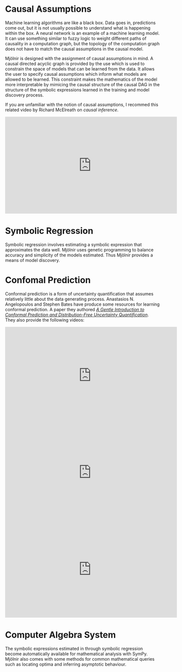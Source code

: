 
# Causal Assumptions

Machine learning algorithms are like a black box. Data goes in, predictions come out, but it is not usually possible to understand what is happening within the box. A neural network is an example of a machine learning model. It can use something similar to fuzzy logic to weight different paths of causality in a computation graph, but the topology of the computation graph does not have to match the causal assumptions in the causal model.

Mjölnir is designed with the assignment of causal assumptions in mind. A causal directed acyclic graph is provided by the use which is used to constrain the space of models that can be learned from the data. It allows the user to specify causal assumptions which inform what models are allowed to be learned. This constraint makes the mathematics of the model more interpretable by mimicing the causal structure of the causal DAG in the structure of the symbolic expressions learned in the training and model discovery process.

If you are unfamiliar with the notion of causal assumptions, I recommed this related video by Richard McElreath on *causal inference*.

<iframe width="560" height="315" src="https://www.youtube.com/embed/KNPYUVmY3NM?si=K8-BAOA-Sb6SeKu8" title="YouTube video player" frameborder="0" allow="accelerometer; autoplay; clipboard-write; encrypted-media; gyroscope; picture-in-picture; web-share" allowfullscreen></iframe>


# Symbolic Regression

Symbolic regression involves estimating a symbolic expression that approximates the data well. Mjölnir uses genetic programming to balance accuracy and simplicity of the models estimated. Thus Mjölnir provides a means of model discovery.

# Confomal Prediction

Conformal prediction is a form of uncertainty quantification that assumes relatively little about the data generating process. Anastasios N. Angelopoulos and Stephen Bates have produce some resources for learning conformal prediction. A paper they authored [*A Gentle Introduction to Conformal Prediction and Distribution-Free Uncertainty Quantification*](https://arxiv.org/abs/2107.07511). They also provide the following videos:

<iframe width="560" height="315" src="https://www.youtube.com/embed/nql000Lu_iE?si=iWCiWH3XG1asGhiZ" title="YouTube video player" frameborder="0" allow="accelerometer; autoplay; clipboard-write; encrypted-media; gyroscope; picture-in-picture; web-share" allowfullscreen></iframe>

<iframe width="560" height="315" src="https://www.youtube.com/embed/TRx4a2u-j7M?si=pgyI02bltC_vqtlN" title="YouTube video player" frameborder="0" allow="accelerometer; autoplay; clipboard-write; encrypted-media; gyroscope; picture-in-picture; web-share" allowfullscreen></iframe>

<iframe width="560" height="315" src="https://www.youtube.com/embed/37HKrmA5gJE?si=-xeRsOQEhDtTcbKJ" title="YouTube video player" frameborder="0" allow="accelerometer; autoplay; clipboard-write; encrypted-media; gyroscope; picture-in-picture; web-share" allowfullscreen></iframe>

# Computer Algebra System

The symbolic expressions estimated in through symbolic regression become automatically available for mathematical analysis with SymPy. Mjölnir also comes with some methods for common mathematical queries such as locating optima and inferring asymptotic behaviour.
